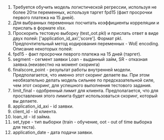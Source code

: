 1. Требуется обучить модель логистической регрессии, используя не более 20ти переменных, используя таргет fpd15 (факт просрочки первого платежа на 15 дней).
2. Для выбранных переменных посчитать коэффициенты корреляции и прислать в формате xlsx.
3. Проскорить тестовую выборку (test_oot.pkl) и прислать ответ в виде двух полей: ['application_id_axi','score']. Формат pkl.
Предпочтительный метод кодирования переменных - WoE encoding.
Описание некоторых полей:
1. fpd15 - факт просрочки певрого платежа на 15 дней (таргет).
2. segment - сегмент заявки Loan - выданный займ, SR - отказная заявка.(неизвестно на момент скоринга)
3. finalscore_point - результат работы внутренней модели. Предполагается, что именно этот скоринг делаете вы. При этом необязательно делать модель сильнее по предсказательной силе, чем этот скоринг, для успешного выполнения тестового задания.
4. limit_final - одобренный лимит для клиента. Предполагается, что для проставления этого лимита будет использоваться скоринг, который вы делаете.
5. application_id_axi - id заявки.
6. client_id - id клиента.
7. loan_id - id займа.
7. set_type - тип выборки (train - обучение, oot - out of time выборка для теста).
8. application_date - дата подачи заявки.
